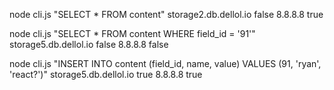 node cli.js "SELECT * FROM content" storage2.db.dellol.io false 8.8.8.8 true

node cli.js "SELECT * FROM content WHERE field_id = '91'" storage5.db.dellol.io false 8.8.8.8 false

node cli.js "INSERT INTO content (field_id, name, value) VALUES (91, 'ryan', '<h>react?</h>')" storage5.db.dellol.io true 8.8.8.8 true
